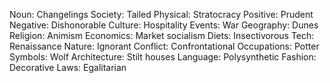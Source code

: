 Noun: Changelings
Society: Tailed
Physical: Stratocracy
Positive: Prudent
Negative: Dishonorable
Culture: Hospitality
Events: War
Geography: Dunes
Religion: Animism
Economics: Market socialism
Diets: Insectivorous
Tech: Renaissance
Nature: Ignorant
Conflict: Confrontational
Occupations: Potter
Symbols: Wolf
Architecture: Stilt houses
Language: Polysynthetic
Fashion: Decorative
Laws: Egalitarian